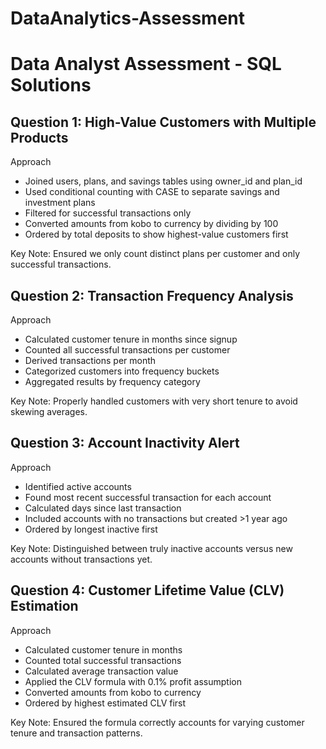 # DataAnalytics-Assessment
# Data Analyst Assessment - SQL Solutions

## Question 1: High-Value Customers with Multiple Products
Approach
- Joined users, plans, and savings tables using owner_id and plan_id
- Used conditional counting with CASE to separate savings and investment plans
- Filtered for successful transactions only
- Converted amounts from kobo to currency by dividing by 100
- Ordered by total deposits to show highest-value customers first

Key Note: Ensured we only count distinct plans per customer and only successful transactions.

## Question 2: Transaction Frequency Analysis
Approach
- Calculated customer tenure in months since signup
- Counted all successful transactions per customer
- Derived transactions per month
- Categorized customers into frequency buckets
- Aggregated results by frequency category

Key Note: Properly handled customers with very short tenure to avoid skewing averages.

## Question 3: Account Inactivity Alert
Approach 
- Identified active accounts
- Found most recent successful transaction for each account
- Calculated days since last transaction
- Included accounts with no transactions but created >1 year ago
- Ordered by longest inactive first

Key Note: Distinguished between truly inactive accounts versus new accounts without transactions yet.

## Question 4: Customer Lifetime Value (CLV) Estimation
Approach
- Calculated customer tenure in months
- Counted total successful transactions
- Calculated average transaction value
- Applied the CLV formula with 0.1% profit assumption
- Converted amounts from kobo to currency
- Ordered by highest estimated CLV first

Key Note: Ensured the formula correctly accounts for varying customer tenure and transaction patterns.

